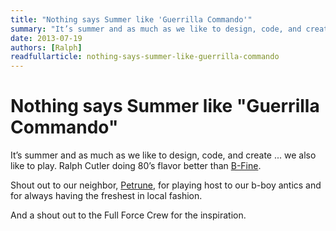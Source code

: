 ```yaml
---
title: "Nothing says Summer like 'Guerrilla Commando'"
summary: "It’s summer and as much as we like to design, code, and create ... we also like to play. Ralph cutler doing 80’s flavor better than B-Fine."
date: 2013-07-19
authors: [Ralph]
readfullarticle: nothing-says-summer-like-guerrilla-commando
---
```


# Nothing says Summer like "Guerrilla Commando"

It’s summer and as much as we like to design, code, and create ... we also like to play. Ralph Cutler doing 80’s flavor better than [B-Fine](http://en.wikipedia.org/wiki/Full_Force).

Shout out to our neighbor, [Petrune](http://petrune.annehj.com/), for playing host to our b-boy antics and for always having the freshest in local fashion.

And a shout out to the Full Force Crew for the inspiration.

<object width="320" height="240"><param name="movie" value="//www.youtube.com/v/i9bFUxHpvz0?version=3&amp;hl=en_US&amp;rel=0"></param><param name="allowFullScreen" value="true"></param><param name="allowscriptaccess" value="always"></param><embed src="//www.youtube.com/v/i9bFUxHpvz0?version=3&amp;hl=en_US&amp;rel=0" type="application/x-shockwave-flash" width="320" height="240" allowscriptaccess="always" allowfullscreen="true"></embed></object>
